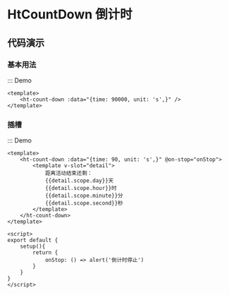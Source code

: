 # HtCountDown 倒计时

## 代码演示

### 基本用法

::: Demo
```vue demo
<template>
    <ht-count-down :data="{time: 90000, unit: 's',}" />
</template>
```

### 插槽

::: Demo
```vue demo
<template>
    <ht-count-down :data="{time: 90, unit: 's',}" @on-stop="onStop">
        <template v-slot="detail">
            距离活动结束还剩：
            {{detail.scope.day}}天
            {{detail.scope.hour}}时
            {{detail.scope.minute}}分
            {{detail.scope.second}}秒
        </template>
    </ht-count-down>
</template>

<script>
export default {
    setup(){
        return {
            onStop: () => alert('倒计时停止')
        }
    }
}
</script>
```